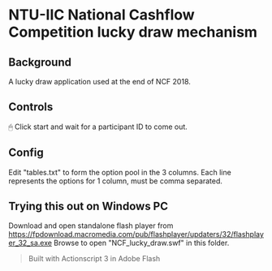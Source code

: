 # NTU-IIC National Cashflow Competition lucky draw mechanism

## Background

A lucky draw application used at the end of NCF 2018.


## Controls

🖱 Click start and wait for a participant ID to come out.

## Config

Edit "tables.txt" to form the option pool in the 3 columns.
Each line represents the options for 1 column, must be comma separated.

## Trying this out on Windows PC

Download and open standalone flash player from https://fpdownload.macromedia.com/pub/flashplayer/updaters/32/flashplayer_32_sa.exe
Browse to open "NCF_lucky_draw.swf" in this folder.

> Built with Actionscript 3 in Adobe Flash